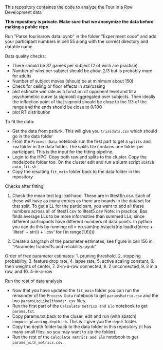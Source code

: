 This repository containes the code to analyze the Four in a Row Development data 

**This repository is private. Make sure that we anonymize the data before making a public repo.**

Run "Parse fourinarow data.ipynb" in the folder "Experiment code" and add your participant numbers in cell 55 along with the correct directory and datafile name.

Data quality checks: 
- There should be 37 games per subject (2 of wich are practise)
- Number of wins per subject should be about 2/3 but is probably more for adults
- Number of subject moves (should be at minimum about 150)
- Check for ceiling or floor effects in staircasing
- plot estimate win rate as a function of opponent level and fit a psychometric curve (a sigmoid) aggregated over subjects. Then ideally the inflection point of that sigmoid should be close to the 1/3 of the range and the ends should be close to 0/100
- plot RT distribution

To fit the data:
* Get the data from psiturk. This will give you ```trialdata.csv``` which should go in the data folder
* From the ```Process Data``` notebook run the first part to get a ```splits``` and ```raw``` folder in the data folder. The splits file contains one folder per participant. This is the input for the fitting pipeline.
* Login to the HPC. Copy both raw and splits to the cluster. Copy the modelcode folder too. On the cluster edit and run a slurm script ```sbatch auto_fit.sh```
* Copy the resulting ```fit_main``` folder back to the data folder in this repository

Checks after fitting:
1. Check the mean test log likelihood. These are in lltest$n.csv. Each of these will have as many entries as there are boards in the dataset for that split.
To get a LL for the participant, you want to add all these numbers across all of lltest1.csv to lltest5.csv
Note: in practice, Bas finds average LLs to be more informative than summed LLs, since different participants have different numbers of data points. 
In python you can do this by running: nll = np.sum(np.hstack([np.loadtxt(direc + 'lltest' + str(i) + '.csv' for i in range(1,6)]))

2. Create a bargraph of the parameter estimates, see figure in cell 156 in "Parameter tradeoffs and reliability.ipynb"

Order of free parameter estimates: 1. pruning threshold, 2. stopping probability, 3. feature drop rate, 4. lapse rate, 5. active scaling constant, 6. then weights of center, 7. 2-in-a-row connected, 8. 2 unconnected, 9. 3 in a row, and 10. 4-in-a-row

Run the rest of data analysis
* Now that you have updated the ```fit_main``` folder you can run the remainder of the ```Process Data``` notebook to get ```paramsMatrix.csv``` and the two ```paramsLogLikelihoods*.csv``` files.
* Run the first part of the ```Calculate metrics and Elo``` notebook to get ```params.txt```.
* Copy params.txt back to the cluser, edit and run (with sbatch) ```compute_planning_depth.sh```. This will give you the ```depth``` folder.
* Copy the depth folder back to the data folder in this repository (it has many small files, so you may want to zip the folder).
* Run the rest of the ```Calculate metrics and Elo``` notebook to get ```params_with_metrics.csv```.